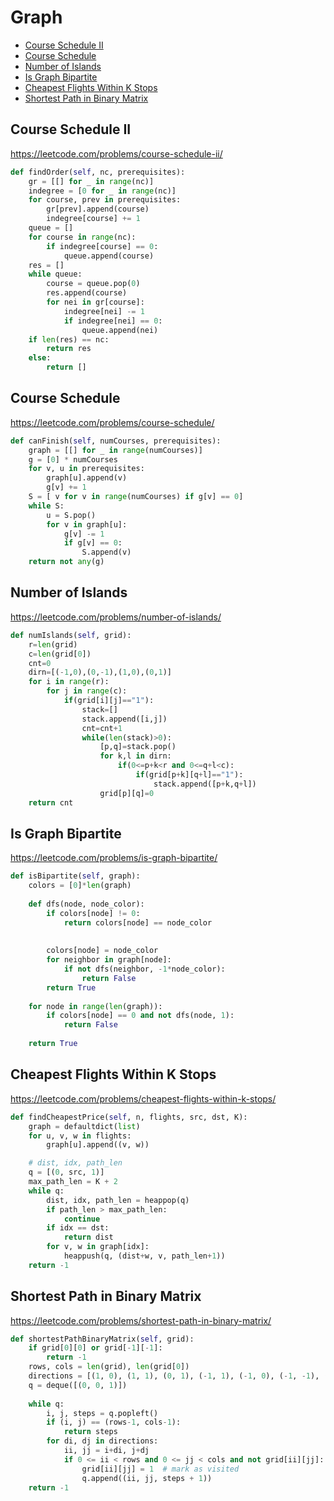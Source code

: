# Graph

+ [Course Schedule II](#course-schedule-ii)
+ [Course Schedule](#course-schedule)
+ [Number of Islands](#number-of-islands)
+ [Is Graph Bipartite](is-graph-bipartite)
+ [Cheapest Flights Within K Stops](#cheapest-flights-within-k-stops)
+ [Shortest Path in Binary Matrix](#shortest-path-in-binary-matrix)

## Course Schedule II

https://leetcode.com/problems/course-schedule-ii/

```python
def findOrder(self, nc, prerequisites):
    gr = [[] for _ in range(nc)]
    indegree = [0 for _ in range(nc)]
    for course, prev in prerequisites:
        gr[prev].append(course)
        indegree[course] += 1
    queue = []
    for course in range(nc):
        if indegree[course] == 0:
            queue.append(course)
    res = []
    while queue:
        course = queue.pop(0)
        res.append(course)
        for nei in gr[course]:
            indegree[nei] -= 1
            if indegree[nei] == 0:
                queue.append(nei)
    if len(res) == nc:
        return res
    else:
        return []
```

## Course Schedule

https://leetcode.com/problems/course-schedule/

```python
def canFinish(self, numCourses, prerequisites):
    graph = [[] for _ in range(numCourses)]
    g = [0] * numCourses
    for v, u in prerequisites:
        graph[u].append(v)
        g[v] += 1
    S = [ v for v in range(numCourses) if g[v] == 0]
    while S:
        u = S.pop()
        for v in graph[u]:
            g[v] -= 1
            if g[v] == 0:
                S.append(v)
    return not any(g)
```

## Number of Islands

https://leetcode.com/problems/number-of-islands/

```python
def numIslands(self, grid):
    r=len(grid)
    c=len(grid[0])
    cnt=0
    dirn=[(-1,0),(0,-1),(1,0),(0,1)]
    for i in range(r):
        for j in range(c):
            if(grid[i][j]=="1"):
                stack=[]
                stack.append([i,j])
                cnt=cnt+1
                while(len(stack)>0):
                    [p,q]=stack.pop()
                    for k,l in dirn:
                        if(0<=p+k<r and 0<=q+l<c):
                            if(grid[p+k][q+l]=="1"):
                                stack.append([p+k,q+l])
                    grid[p][q]=0
    return cnt
```

## Is Graph Bipartite

https://leetcode.com/problems/is-graph-bipartite/

```python
def isBipartite(self, graph):
    colors = [0]*len(graph) 
        
    def dfs(node, node_color): 
        if colors[node] != 0:
            return colors[node] == node_color           
            
            
        colors[node] = node_color                   
        for neighbor in graph[node]:                
            if not dfs(neighbor, -1*node_color):    
                return False
        return True 
        
    for node in range(len(graph)):
        if colors[node] == 0 and not dfs(node, 1):  
            return False                            
            
    return True
```

## Cheapest Flights Within K Stops

https://leetcode.com/problems/cheapest-flights-within-k-stops/

```python
def findCheapestPrice(self, n, flights, src, dst, K):
	graph = defaultdict(list)
	for u, v, w in flights:
		graph[u].append((v, w))

	# dist, idx, path_len
	q = [(0, src, 1)]
	max_path_len = K + 2
	while q:
		dist, idx, path_len = heappop(q)
		if path_len > max_path_len:
			continue
		if idx == dst:
			return dist
		for v, w in graph[idx]:
			heappush(q, (dist+w, v, path_len+1))
	return -1
```

## Shortest Path in Binary Matrix

https://leetcode.com/problems/shortest-path-in-binary-matrix/

```python
def shortestPathBinaryMatrix(self, grid):
    if grid[0][0] or grid[-1][-1]:
        return -1
    rows, cols = len(grid), len(grid[0])
    directions = [(1, 0), (1, 1), (0, 1), (-1, 1), (-1, 0), (-1, -1), (0, -1), (1, -1)]
    q = deque([(0, 0, 1)])
        
    while q:
        i, j, steps = q.popleft()
        if (i, j) == (rows-1, cols-1):
            return steps
        for di, dj in directions:
            ii, jj = i+di, j+dj
            if 0 <= ii < rows and 0 <= jj < cols and not grid[ii][jj]:
                grid[ii][jj] = 1  # mark as visited
                q.append((ii, jj, steps + 1))
    return -1
```
